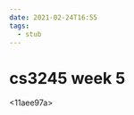```yaml
---
date: 2021-02-24T16:55
tags: 
  - stub
---
```


# cs3245 week 5

<dd4dc7f8>

<cd537afa>

<11aee97a>

<e9f5e0cf>

<d880b5e3>
